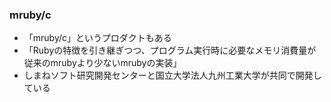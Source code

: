 ### mruby/c

* 「mruby/c」というプロダクトもある
* 「Rubyの特徴を引き継ぎつつ、プログラム実行時に必要なメモリ消費量が従来のmrubyより少ないmrubyの実装」
* しまねソフト研究開発センターと国立大学法人九州工業大学が共同で開発している
